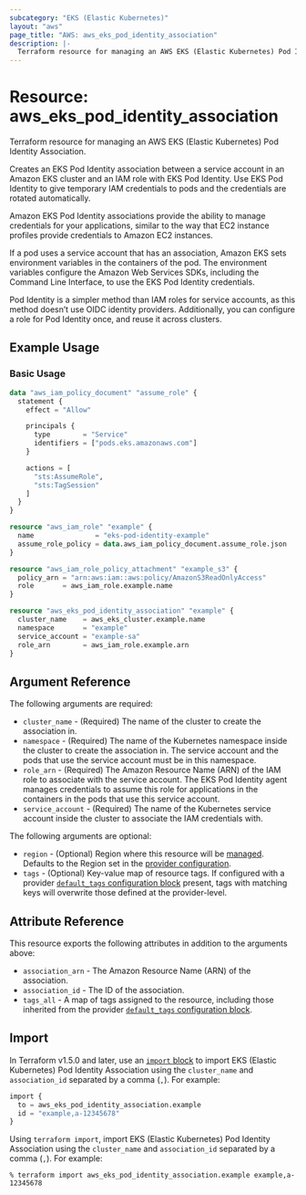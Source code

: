 ```yaml
---
subcategory: "EKS (Elastic Kubernetes)"
layout: "aws"
page_title: "AWS: aws_eks_pod_identity_association"
description: |-
  Terraform resource for managing an AWS EKS (Elastic Kubernetes) Pod Identity Association.
---
```


# Resource: aws_eks_pod_identity_association

Terraform resource for managing an AWS EKS (Elastic Kubernetes) Pod Identity Association.

Creates an EKS Pod Identity association between a service account in an Amazon EKS cluster and an IAM role with EKS Pod Identity. Use EKS Pod Identity to give temporary IAM credentials to pods and the credentials are rotated automatically.

Amazon EKS Pod Identity associations provide the ability to manage credentials for your applications, similar to the way that EC2 instance profiles provide credentials to Amazon EC2 instances.

If a pod uses a service account that has an association, Amazon EKS sets environment variables in the containers of the pod. The environment variables configure the Amazon Web Services SDKs, including the Command Line Interface, to use the EKS Pod Identity credentials.

Pod Identity is a simpler method than IAM roles for service accounts, as this method doesn’t use OIDC identity providers. Additionally, you can configure a role for Pod Identity once, and reuse it across clusters.

## Example Usage

### Basic Usage

```terraform
data "aws_iam_policy_document" "assume_role" {
  statement {
    effect = "Allow"

    principals {
      type        = "Service"
      identifiers = ["pods.eks.amazonaws.com"]
    }

    actions = [
      "sts:AssumeRole",
      "sts:TagSession"
    ]
  }
}

resource "aws_iam_role" "example" {
  name               = "eks-pod-identity-example"
  assume_role_policy = data.aws_iam_policy_document.assume_role.json
}

resource "aws_iam_role_policy_attachment" "example_s3" {
  policy_arn = "arn:aws:iam::aws:policy/AmazonS3ReadOnlyAccess"
  role       = aws_iam_role.example.name
}

resource "aws_eks_pod_identity_association" "example" {
  cluster_name    = aws_eks_cluster.example.name
  namespace       = "example"
  service_account = "example-sa"
  role_arn        = aws_iam_role.example.arn
}
```

## Argument Reference

The following arguments are required:

* `cluster_name` - (Required) The name of the cluster to create the association in.
* `namespace` - (Required) The name of the Kubernetes namespace inside the cluster to create the association in. The service account and the pods that use the service account must be in this namespace.
* `role_arn` - (Required) The Amazon Resource Name (ARN) of the IAM role to associate with the service account. The EKS Pod Identity agent manages credentials to assume this role for applications in the containers in the pods that use this service account.
* `service_account` - (Required) The name of the Kubernetes service account inside the cluster to associate the IAM credentials with.

The following arguments are optional:

* `region` - (Optional) Region where this resource will be [managed](https://docs.aws.amazon.com/general/latest/gr/rande.html#regional-endpoints). Defaults to the Region set in the [provider configuration](https://registry.terraform.io/providers/hashicorp/aws/latest/docs#aws-configuration-reference).
* `tags` - (Optional) Key-value map of resource tags. If configured with a provider [`default_tags` configuration block](https://registry.terraform.io/providers/hashicorp/aws/latest/docs#default_tags-configuration-block) present, tags with matching keys will overwrite those defined at the provider-level.

## Attribute Reference

This resource exports the following attributes in addition to the arguments above:

* `association_arn` - The Amazon Resource Name (ARN) of the association.
* `association_id` - The ID of the association.
* `tags_all` - A map of tags assigned to the resource, including those inherited from the provider [`default_tags` configuration block](https://registry.terraform.io/providers/hashicorp/aws/latest/docs#default_tags-configuration-block).

## Import

In Terraform v1.5.0 and later, use an [`import` block](https://developer.hashicorp.com/terraform/language/import) to import EKS (Elastic Kubernetes) Pod Identity Association using the `cluster_name` and `association_id` separated by a comma (`,`). For example:

```terraform
import {
  to = aws_eks_pod_identity_association.example
  id = "example,a-12345678"
}
```

Using `terraform import`, import EKS (Elastic Kubernetes) Pod Identity Association using the `cluster_name` and `association_id` separated by a comma (`,`). For example:

```console
% terraform import aws_eks_pod_identity_association.example example,a-12345678
```

